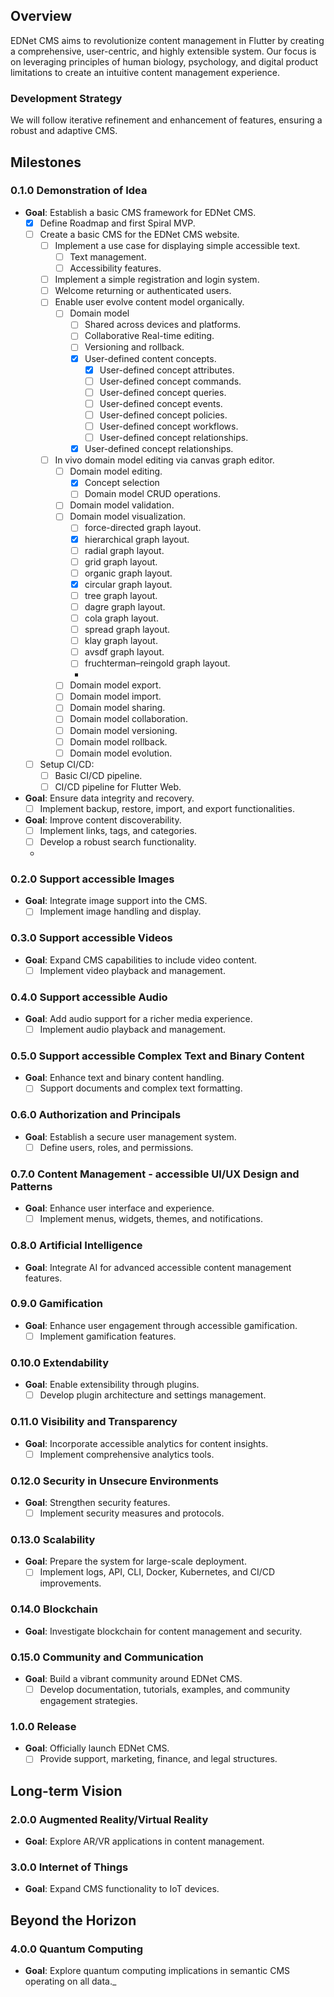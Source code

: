 ## Overview

EDNet CMS aims to revolutionize content management in Flutter by creating a comprehensive,
user-centric, and highly extensible system. Our focus is on leveraging principles of human biology,
psychology, and digital product limitations to create an intuitive content management experience.

### Development Strategy

We will follow iterative refinement and enhancement of features, ensuring a robust and adaptive CMS.

## Milestones

### 0.1.0 Demonstration of Idea

- **Goal**: Establish a basic CMS framework for EDNet CMS.
    - [x] Define Roadmap and first Spiral MVP.
    - [ ] Create a basic CMS for the EDNet CMS website.
        - [ ] Implement a use case for displaying simple accessible text.
          - [ ] Text management.
          - [ ] Accessibility features.
        - [ ] Implement a simple registration and login system.
        - [ ] Welcome returning or authenticated users.
        - [ ] Enable user evolve content model organically.
            - [ ] Domain model
                - [ ] Shared across devices and platforms.
                - [ ] Collaborative Real-time editing.
                - [ ] Versioning and rollback.
                - [x] User-defined content concepts.
                    - [x] User-defined concept attributes.
                    - [ ] User-defined concept commands.
                    - [ ] User-defined concept queries.
                    - [ ] User-defined concept events.
                    - [ ] User-defined concept policies.
                    - [ ] User-defined concept workflows.
                    - [ ] User-defined concept relationships.
                - [x] User-defined concept relationships.
        - [ ] In vivo domain model editing via canvas graph editor.
          - [ ] Domain model editing.
            - [x] Concept selection
            - [ ] Domain model CRUD operations.
          - [ ] Domain model validation.
          - [ ] Domain model visualization.
            - [ ] force-directed graph layout.
            - [x] hierarchical graph layout.
            - [ ] radial graph layout.
            - [ ] grid graph layout.
            - [ ] organic graph layout.
            - [x] circular graph layout.
            - [ ] tree graph layout.
            - [ ] dagre graph layout.
            - [ ] cola graph layout.
            - [ ] spread graph layout.
            - [ ] klay graph layout.
            - [ ] avsdf graph layout.
            - [ ] fruchterman–reingold graph layout.
            - 
          - [ ] Domain model export.
          - [ ] Domain model import.
          - [ ] Domain model sharing.
          - [ ] Domain model collaboration.
          - [ ] Domain model versioning.
          - [ ] Domain model rollback.
          - [ ] Domain model evolution.
              
    - [ ] Setup CI/CD:
        - [ ] Basic CI/CD pipeline.
        - [ ] CI/CD pipeline for Flutter Web.

- **Goal**: Ensure data integrity and recovery.
    - [ ] Implement backup, restore, import, and export functionalities.

- **Goal**: Improve content discoverability.
    - [ ] Implement links, tags, and categories.
    - [ ] Develop a robust search functionality.
    -

### 0.2.0 Support accessible Images

- **Goal**: Integrate image support into the CMS.
    - [ ] Implement image handling and display.

### 0.3.0 Support accessible Videos

- **Goal**: Expand CMS capabilities to include video content.
    - [ ] Implement video playback and management.

### 0.4.0 Support accessible Audio

- **Goal**: Add audio support for a richer media experience.
    - [ ] Implement audio playback and management.

### 0.5.0 Support accessible Complex Text and Binary Content

- **Goal**: Enhance text and binary content handling.
    - [ ] Support documents and complex text formatting.

### 0.6.0 Authorization and Principals

- **Goal**: Establish a secure user management system.
    - [ ] Define users, roles, and permissions.

### 0.7.0 Content Management - accessible UI/UX Design and Patterns

- **Goal**: Enhance user interface and experience.
    - [ ] Implement menus, widgets, themes, and notifications.

### 0.8.0 Artificial Intelligence

- **Goal**: Integrate AI for advanced accessible content management features.

### 0.9.0 Gamification

- **Goal**: Enhance user engagement through accessible gamification.
    - [ ] Implement gamification features.

### 0.10.0 Extendability

- **Goal**: Enable extensibility through plugins.
    - [ ] Develop plugin architecture and settings management.

### 0.11.0 Visibility and Transparency

- **Goal**: Incorporate accessible analytics for content insights.
    - [ ] Implement comprehensive analytics tools.

### 0.12.0 Security in Unsecure Environments

- **Goal**: Strengthen security features.
    - [ ] Implement security measures and protocols.

### 0.13.0 Scalability

- **Goal**: Prepare the system for large-scale deployment.
    - [ ] Implement logs, API, CLI, Docker, Kubernetes, and CI/CD improvements.

### 0.14.0 Blockchain

- **Goal**: Investigate blockchain for content management and security.

### 0.15.0 Community and Communication

- **Goal**: Build a vibrant community around EDNet CMS.
    - [ ] Develop documentation, tutorials, examples, and community engagement strategies.

### 1.0.0 Release

- **Goal**: Officially launch EDNet CMS.
    - [ ] Provide support, marketing, finance, and legal structures.

## Long-term Vision

### 2.0.0 Augmented Reality/Virtual Reality

- **Goal**: Explore AR/VR applications in content management.

### 3.0.0 Internet of Things

- **Goal**: Expand CMS functionality to IoT devices.

## Beyond the Horizon

### 4.0.0 Quantum Computing

- **Goal**: Explore quantum computing implications in semantic CMS operating on all data._
